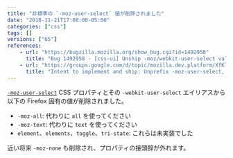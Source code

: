 ```yaml
---
title: "非標準の `-moz-user-select` 値が削除されました"
date: "2018-11-21T17:08:00-05:00"
categories: ["css"]
tags: []
versions: ["65"]
references:
    - url: "https://bugzilla.mozilla.org/show_bug.cgi?id=1492958"
      title: "Bug 1492958 - [css-ui] Unship -moz/webkit-user-select values not supported by other UAs / spec"
    - url: "https://groups.google.com/d/topic/mozilla.dev.platform/XfKl9Jt7ZQ8/discussion"
      title: "Intent to implement and ship: Unprefix -moz-user-select, unship mozilla-specific values."
---
```

[`-moz-user-select`](https://developer.mozilla.org/docs/Web/CSS/user-select) CSS プロパティとその `-webkit-user-select` エイリアスから以下の Firefox 固有の値が削除されました。

* `-moz-all`: 代わりに `all` を使ってください
* `-moz-text`: 代わりに `text` を使ってください
* `element`、`elements`、`toggle`、`tri-state`: これらは未実装でした

近い将来 `-moz-none` も削除され、プロパティの接頭辞が外れます。
